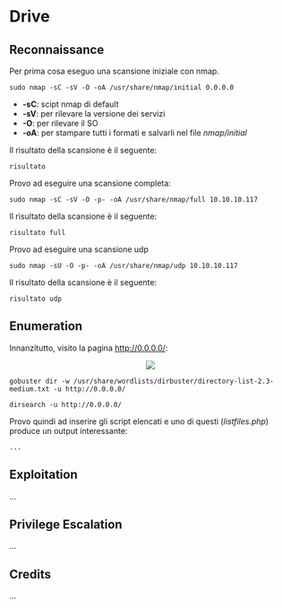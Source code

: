 # Drive

## Reconnaissance

Per prima cosa eseguo una scansione iniziale con nmap.

```text
sudo nmap -sC -sV -O -oA /usr/share/nmap/initial 0.0.0.0
```

* **-sC**: scipt nmap di default
* **-sV**: per rilevare la versione dei servizi
* **-O**: per rilevare il SO
* **-oA**: per stampare tutti i formati e salvarli nel file _nmap/initial_

Il risultato della scansione è il seguente:

```text
risultato
```

Provo ad eseguire una scansione completa:

```text
sudo nmap -sC -sV -O -p- -oA /usr/share/nmap/full 10.10.10.117
```

Il risultato della scansione è il seguente:

```text
risultato full
```

Provo ad eseguire una scansione udp
```text
sudo nmap -sU -O -p- -oA /usr/share/nmap/udp 10.10.10.117
```

Il risultato della scansione è il seguente:

```text
risultato udp
```

## Enumeration

Innanzitutto, visito la pagina http://0.0.0.0/:

<p align="center">
  <img src="/Immagini/Linux-Box/Template/template-1.png" />
</p>

```text
gobuster dir -w /usr/share/wordlists/dirbuster/directory-list-2.3-medium.txt -u http://0.0.0.0/
```

```text
dirsearch -u http://0.0.0.0/
```

Provo quindi ad inserire gli script elencati e uno di questi (_listfiles.php_) produce un output interessante:

```text
...
```

## Exploitation

...

## Privilege Escalation

...


## Credits

...
